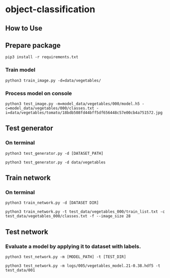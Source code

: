 # object-classification

## How to Use

## Prepare package
```
pip3 install -r requirements.txt
```

### Train model
```
python3 train_image.py -d=data/vegetables/
```

### Process model on console
```
python3 test_image.py -m=model_data/vegetables/000/model.h5 -c=model_data/vegetables/000/classes.txt -i=data/vegetables/tomato/18bdb508fd44bff5df656448c57e00cb4a751572.jpg
```


## Test generator
### On terminal
```
python3 test_generator.py -d [DATASET_PATH]

python3 test_generator.py -d data/vegetables
```

## Train network
### On terminal
```
python3 train_network.py -d [DATASET DIR]

python3 train_network.py -t test_data/vegetables_000/train_list.txt -c test_data/vegetables_000/classes.txt -f --image_size 28
```

## Test network
### Evaluate a model by applying it to dataset with labels.
```
python3 test_network.py -m [MODEL_PATH] -t [TEST_DIR]

python3 test_network.py -m logs/005/vegetables_model.21-0.38.hdf5 -t test_data/001
```